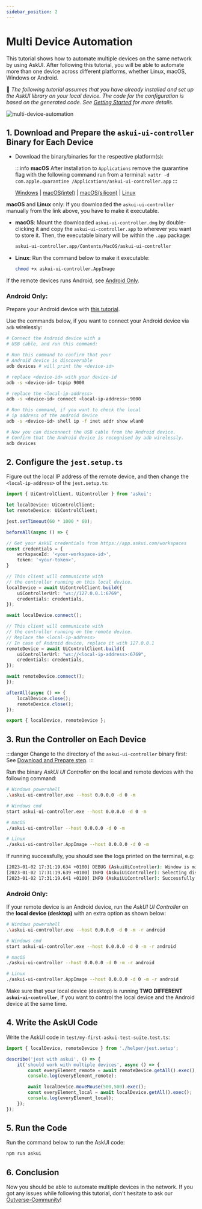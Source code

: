 ```yaml
---
sidebar_position: 2
---
```


# Multi Device Automation

This tutorial shows how to automate multiple devices on the same network by using AskUI. After following this tutorial, you will be able to automate more than one device across different platforms, whether Linux, macOS, Windows or Android.

📌 *The following tutorial assumes that you have already installed and set up the AskUI library on your local device. The code for the configuration is based on the generated code. See [Getting Started](../01-Getting%20Started/write-your-first-instruction.md) for more details.*

![multi-device-automation](images/multi-device-diagram.png)

## 1. Download and Prepare the `askui-ui-controller` Binary for Each Device

- Download the binary/binaries for the respective platform(s):
    
    :::info
    **macOS** After installation to `Applications` remove the quarantine flag with the following command run from a terminal: `xattr -d com.apple.quarantine /Applications/askui-ui-controller.app`
    :::

    [Windows](https://files.askui.com/releases/askui-ui-controller/latest/win32/x64/askui-ui-controller.exe) | [macOS(intel)](https://files.askui.com/releases/askui-ui-controller/latest/darwin/x64/askui-ui-controller.dmg) | [macOS(silicon)](https://files.askui.com/releases/askui-ui-controller/latest/darwin/arm64/askui-ui-controller.dmg) | [Linux](https://files.askui.com/releases/askui-ui-controller/latest/linux/x64/askui-ui-controller.AppImage)

**macOS** and **Linux** only: If you downloaded the `askui-ui-controller` manually from the link above, you have to make it executable.

- **macOS**: Mount the downloaded `askui-ui-controller.dmg` by double-clicking it and copy the `askui-ui-controller.app` to wherever you want to store it. Then, the executable binary will be within the `.app` package:

    ```bash
    askui-ui-controller.app/Contents/MacOS/askui-ui-controller
    ```
- **Linux**: Run the command below to make it executable:

    ```bash
    chmod +x askui-ui-controller.AppImage
    ```

If the remote devices runs Android, see [Android Only](#android-only).

### Android Only:

Prepare your Android device with [this tutorial](mobile-automation.md#android).

Use the commands below, if you want to connect your Android device via `adb` wirelessly:

```bash
# Connect the Android device with a
# USB cable, and run this command:

# Run this command to confirm that your
# Android device is discoverable
adb devices # will print the <device-id>

# replace <device-id> with your device-id
adb -s <device-id> tcpip 9000

# replace the <local-ip-address>
adb -s <device-id> connect <local-ip-address>:9000

# Run this command, if you want to check the local
# ip address of the android device
adb -s <device-id> shell ip -f inet addr show wlan0

# Now you can disconnect the USB cable from the Android device.
# Confirm that the Android device is recognised by adb wirelessly.
adb devices
```

## 2. Configure the `jest.setup.ts`

Figure out the local IP address of the remote device, and then change the `<local-ip-address>` of the `jest.setup.ts`:

```ts
import { UiControlClient, UiController } from 'askui';

let localDevice: UiControlClient;
let remoteDevice: UiControlClient;

jest.setTimeout(60 * 1000 * 60);

beforeAll(async () => {

// Get your AskUI credentials from https://app.askui.com/workspaces
const credentials = {
    workspaceId: '<your-workspace-id>',
    token: '<your-token>',
}

// This client will communicate with
// the controller running on this local device.
localDevice = await UiControlClient.build({ 
    uiControllerUrl: "ws://127.0.0.1:6769",
    credentials: credentials,
});

await localDevice.connect();

// This client will communicate with
// the controller running on the remote device.
// Replace the <local-ip-address>
// In case of Android device, replace it with 127.0.0.1
remoteDevice = await UiControlClient.build({    
    uiControllerUrl: "ws://<local-ip-address>:6769", 
    credentials: credentials,
});

await remoteDevice.connect();
});

afterAll(async () => {
    localDevice.close();
    remoteDevice.close();
});

export { localDevice, remoteDevice };
```


## 3. Run the Controller on Each Device

:::danger
Change to the directory of the `askui-ui-controller` binary first: See [Download and Prepare step](#1-download-and-prepare-the-askui-ui-controller-binary-for-each-device).
:::

Run the binary *AskUI UI Controller* on the local and remote devices with the following command:

```bash
# Windows powershell
.\askui-ui-controller.exe --host 0.0.0.0 -d 0 -m

# Windows cmd
start askui-ui-controller.exe --host 0.0.0.0 -d 0 -m

# macOS
./askui-ui-controller --host 0.0.0.0 -d 0 -m

# Linux
./askui-ui-controller.AppImage --host 0.0.0.0 -d 0 -m    
```

If running successfully, you should see the logs printed on the terminal, e.g:

```bash
[2023-01-02 17:31:19.634 +0100] DEBUG (AskuiUiController): Window is minimized.
[2023-01-02 17:31:19.639 +0100] INFO (AskuiUiController): Selecting display number 0.
[2023-01-02 17:31:19.641 +0100] INFO (AskuiUiController): Successfully started.
```

### Android Only:
If your remote device is an Android device, run the *AskUI UI Controller* on the **local device (desktop)** with an extra option as shown below:

```bash
# Windows powershell
.\askui-ui-controller.exe --host 0.0.0.0 -d 0 -m -r android

# Windows cmd
start askui-ui-controller.exe --host 0.0.0.0 -d 0 -m -r android

# macOS
./askui-ui-controller --host 0.0.0.0 -d 0 -m -r android

# Linux
./askui-ui-controller.AppImage --host 0.0.0.0 -d 0 -m -r android
```

Make sure that your local device (desktop) is running **TWO DIFFERENT `askui-ui-controller`**, if you want to control the local device and the Android device at the same time.

## 4. Write the AskUI Code

Write the AskUI code in `test/my-first-askui-test-suite.test.ts`:

```ts
import { localDevice, remoteDevice } from './helper/jest.setup';

describe('jest with askui', () => {
    it('should work with multiple devices', async () => {
        const everyElement_remote = await remoteDevice.getAll().exec();
        console.log(everyElement_remote);

        await localDevice.moveMouse(500,500).exec();
        const everyElement_local = await localDevice.getAll().exec();
        console.log(everyElement_local);
    });
});
```

## 5. Run the Code

Run the command below to run the AskUI code:

```bash
npm run askui
```

## 6. Conclusion
Now you should be able to automate multiple devices in the network. If you got any issues while following this tutorial, don't hesitate to ask our [Outverse-Community](https://app.outverse.com/askui/community/home)!
